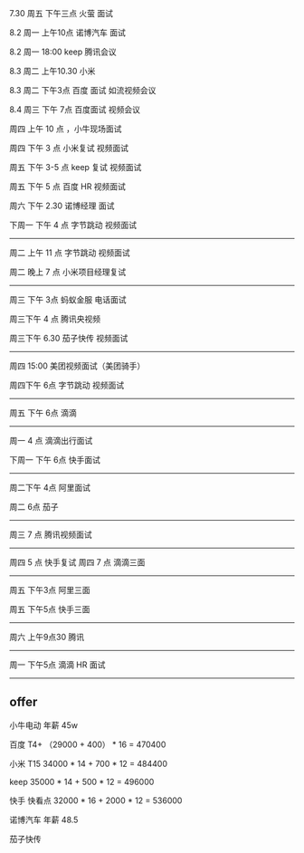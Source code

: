 7.30 周五  下午三点 火萤 面试

8.2  周一  上午10点  诺博汽车 面试

8.2  周一   18:00  keep 腾讯会议

8.3  周二   上午10.30 小米

8.3  周二   下午3点 百度 面试   如流视频会议

8.4  周三   下午 7点 百度面试 视频会议

周四  上午 10 点 ，小牛现场面试

周四 下午 3 点 小米复试   视频面试

周五 下午 3-5 点  keep 复试  视频面试 

周五 下午 5 点 百度 HR 视频面试

周六 下午 2.30 诺博经理 面试 


下周一  下午 4 点  字节跳动  视频面试

-------------------------------------------------------------

周二 上午 11 点 字节跳动 视频面试

周二 晚上 7 点  小米项目经理复试

-------------------------------------------------------------

周三 下午 3点 蚂蚁金服  电话面试

周三下午 4 点  腾讯央视频

周三下午 6.30  茄子快传 视频面试

-------------------------------------------

周四 15:00  美团视频面试（美团骑手）

周四下午 6点   字节跳动 视频面试

---------------------------------

周五 下午 6点 滴滴 

-----------------------------------

周一 4 点 滴滴出行面试

下周一  下午 6点 快手面试

--------------------

周二下午 4点 阿里面试

周二  6点 茄子

--------------------

周三  7 点 腾讯视频面试

----------------------

周四 5 点 快手复试
周四 7 点 滴滴三面

-----------------------------------------

周五 下午3点 阿里三面

周五 下午5点 快手三面

---------------------------------------

周六 上午9点30  腾讯 

-----------------------------------------

周一 下午5点 滴滴 HR 面试 

-----------------------------------

## offer

小牛电动   年薪 45w

百度 T4+ （29000 + 400） * 16  = 470400

小米 T15  34000 * 14 +  700 * 12 = 484400

keep  35000 * 14 + 500 * 12 = 496000

快手 快看点  32000 * 16 + 2000 * 12 = 536000

诺博汽车 年薪 48.5

茄子快传











